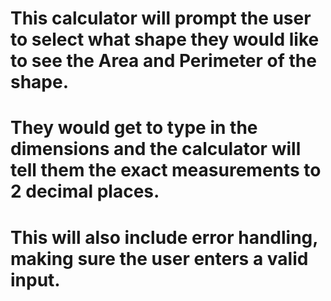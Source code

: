 # This calculator will prompt the user to select what shape they would like to see the Area and Perimeter of the shape.
# They would get to type in the dimensions and the calculator will tell them the exact measurements to 2 decimal places.
# This will also include error handling, making sure the user enters a valid input.